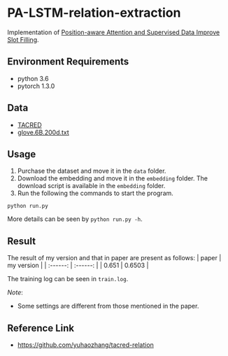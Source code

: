 # PA-LSTM-relation-extraction
Implementation of [Position-aware Attention and Supervised Data Improve Slot Filling](https://www.aclweb.org/anthology/D17-1004.pdf).

## Environment Requirements
* python 3.6
* pytorch 1.3.0

## Data
* [TACRED](https://catalog.ldc.upenn.edu/LDC2018T24)
* [glove.6B.200d.txt](https://nlp.stanford.edu/projects/glove/)

## Usage
1. Purchase the dataset and move it in the `data` folder.
2. Download the embedding and move it in the `embedding` folder. The download script is available in the `embedding` folder.
3. Run the following the commands to start the program.
```shell
python run.py
```
More details can be seen by `python run.py -h`.

## Result
The result of my version and that in paper are present as follows:
| paper | my version |
| :------: | :------: |
| 0.651 | 0.6503 |

The training log can be seen in `train.log`.

*Note*:
* Some settings are different from those mentioned in the paper.

## Reference Link
* https://github.com/yuhaozhang/tacred-relation
